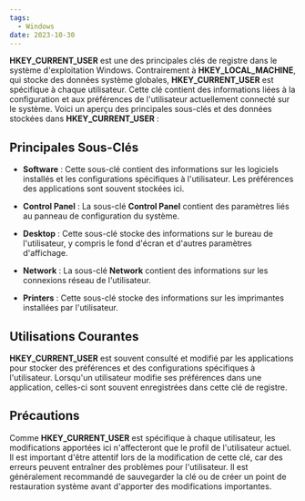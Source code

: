 ```yaml
---
tags:
  - Windows
date: 2023-10-30
---
```


**HKEY_CURRENT_USER** est une des principales clés de registre dans le système d'exploitation Windows. Contrairement à **HKEY_LOCAL_MACHINE**, qui stocke des données système globales, **HKEY_CURRENT_USER** est spécifique à chaque utilisateur. Cette clé contient des informations liées à la configuration et aux préférences de l'utilisateur actuellement connecté sur le système. Voici un aperçu des principales sous-clés et des données stockées dans **HKEY_CURRENT_USER** :

## Principales Sous-Clés

- **Software** : Cette sous-clé contient des informations sur les logiciels installés et les configurations spécifiques à l'utilisateur. Les préférences des applications sont souvent stockées ici.

- **Control Panel** : La sous-clé **Control Panel** contient des paramètres liés au panneau de configuration du système.

- **Desktop** : Cette sous-clé stocke des informations sur le bureau de l'utilisateur, y compris le fond d'écran et d'autres paramètres d'affichage.

- **Network** : La sous-clé **Network** contient des informations sur les connexions réseau de l'utilisateur.

- **Printers** : Cette sous-clé stocke des informations sur les imprimantes installées par l'utilisateur.

## Utilisations Courantes

**HKEY_CURRENT_USER** est souvent consulté et modifié par les applications pour stocker des préférences et des configurations spécifiques à l'utilisateur. Lorsqu'un utilisateur modifie ses préférences dans une application, celles-ci sont souvent enregistrées dans cette clé de registre.

## Précautions

Comme **HKEY_CURRENT_USER** est spécifique à chaque utilisateur, les modifications apportées ici n'affecteront que le profil de l'utilisateur actuel. Il est important d'être attentif lors de la modification de cette clé, car des erreurs peuvent entraîner des problèmes pour l'utilisateur. Il est généralement recommandé de sauvegarder la clé ou de créer un point de restauration système avant d'apporter des modifications importantes.

